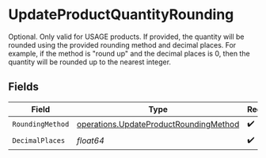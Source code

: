 # UpdateProductQuantityRounding

Optional. Only valid for USAGE products. If provided, the quantity will be rounded using the provided rounding method and decimal places. For example, if the method is "round up" and the decimal places is 0, then the quantity will be rounded up to the nearest integer.


## Fields

| Field                                                                                            | Type                                                                                             | Required                                                                                         | Description                                                                                      |
| ------------------------------------------------------------------------------------------------ | ------------------------------------------------------------------------------------------------ | ------------------------------------------------------------------------------------------------ | ------------------------------------------------------------------------------------------------ |
| `RoundingMethod`                                                                                 | [operations.UpdateProductRoundingMethod](../../models/operations/updateproductroundingmethod.md) | :heavy_check_mark:                                                                               | N/A                                                                                              |
| `DecimalPlaces`                                                                                  | *float64*                                                                                        | :heavy_check_mark:                                                                               | N/A                                                                                              |